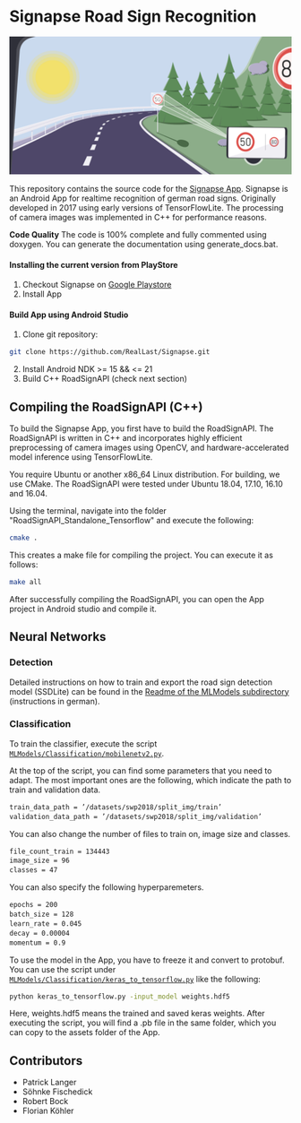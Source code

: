 # Signapse Road Sign Recognition
![image](Graphics/mockup.png)

This repository contains the source code for the [Signapse App](https://signapse.app). Signapse is an Android App for realtime recognition of german road signs. Originally developed in 2017 using early versions of TensorFlowLite. The processing of camera images was implemented in C++ for performance reasons. 

**Code Quality**
The code is 100% complete and fully commented using doxygen. You can generate the documentation using generate_docs.bat.

#### Installing the current version from PlayStore

1. Checkout Signapse on [Google Playstore](https://play.google.com/store/apps/details?id=de.swp.tsd.trafficsigndetection) 
2. Install App

#### Build App using Android Studio

1. Clone git repository:
```bash
git clone https://github.com/RealLast/Signapse.git
```
2. Install Android NDK >= 15 && <= 21
2. Build C++ RoadSignAPI (check next section)

## Compiling the RoadSignAPI (C++)
To build the Signapse App, you first have to build the RoadSignAPI. The RoadSignAPI is written in C++ and incorporates highly efficient preprocessing of camera images using OpenCV, and hardware-accelerated model inference using TensorFlowLite. 

You require Ubuntu or another x86_64 Linux distribution. For building, we use CMake. The RoadSignAPI were tested under Ubuntu 18.04, 17.10, 16.10 and 16.04.



Using the terminal, navigate into the folder "RoadSignAPI_Standalone_Tensorflow" and execute the following:
```bash
cmake .
```

This creates a make file for compiling the project. You can execute it as follows:
```bash
make all
```
After successfully compiling the RoadSignAPI, you can open the App project in Android studio and compile it.


## Neural Networks

### Detection

Detailed instructions on how to train and export the road sign detection model (SSDLite) can be found in the [Readme of the MLModels subdirectory](MLModels/Detection/ReadMe.md) (instructions in german).

### Classification

To train the classifier, execute the script [`MLModels/Classification/mobilenetv2.py`](MLModels/Classification/mobilenetv2.py).

At the top of the script, you can find some parameters that you need to adapt.
The most important ones are the following, which indicate the path to train and validation data.
```bash
train_data_path = ’/datasets/swp2018/split_img/train’ 
validation_data_path = ’/datasets/swp2018/split_img/validation’
```


You can also change the number of files to train on, image size and classes.

```bash
file_count_train = 134443 
image_size = 96 
classes = 47
```

You can also specify the following hyperparemeters.
```bash
epochs = 200 
batch_size = 128 
learn_rate = 0.045 
decay = 0.00004 
momentum = 0.9
```

To use the model in the App, you have to freeze it and convert to protobuf. You can use the script under [`MLModels/Classification/keras_to_tensorflow.py`](MLModels/Classification/keras_to_tensorflow.py) like the following:
```bash
python keras_to_tensorflow.py -input_model weights.hdf5
```
Here, weights.hdf5 means the trained and saved keras weights. After executing the script, you will find a .pb file in the same folder, which you can copy to the assets folder of the App.



## Contributors

* Patrick Langer
* Söhnke Fischedick
* Robert Bock
* Florian Köhler
